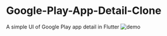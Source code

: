 # Google-Play-App-Detail-Clone
A simple UI of Google Play app detail in Flutter
![demo](https://user-images.githubusercontent.com/90382807/236862398-06d80fd9-2014-47bc-b6bf-92cc7049bf9a.png)
